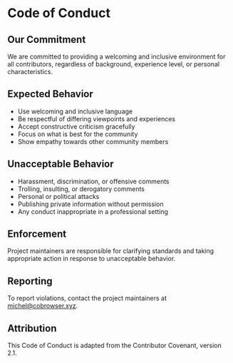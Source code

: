 # Code of Conduct

## Our Commitment

We are committed to providing a welcoming and inclusive environment for all contributors, regardless of background, experience level, or personal characteristics.

## Expected Behavior

- Use welcoming and inclusive language
- Be respectful of differing viewpoints and experiences
- Accept constructive criticism gracefully
- Focus on what is best for the community
- Show empathy towards other community members

## Unacceptable Behavior

- Harassment, discrimination, or offensive comments
- Trolling, insulting, or derogatory comments
- Personal or political attacks
- Publishing private information without permission
- Any conduct inappropriate in a professional setting

## Enforcement

Project maintainers are responsible for clarifying standards and taking appropriate action in response to unacceptable behavior.

## Reporting

To report violations, contact the project maintainers at michel@cobrowser.xyz.

## Attribution

This Code of Conduct is adapted from the Contributor Covenant, version 2.1.